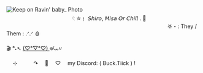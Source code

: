 ![Keep on Ravin' baby_ Photo](https://github.com/user-attachments/assets/47a75062-3866-4494-ab20-859eaeac5c7d)ㅤㅤㅤㅤㅤㅤㅤ
ㅤㅤㅤㅤㅤㅤㅤㅤㅤㅤㅤㅤㅤㅤ
ㅤㅤㅤㅤㅤㅤㅤㅤㅤㅤㅤㅤ
ㅤㅤㅤ𓏲 ✮﹗ 𝘚𝘩𝘪𝘳𝘰, 𝘔𝘪𝘴𝘢 𝘖𝘳 𝘊𝘩𝘪𝘭𝘭   . 🍷
ㅤㅤㅤㅤㅤㅤㅤ
ㅤㅤㅤㅤㅤㅤㅤㅤㅤㅤㅤㅤㅤㅤㅤㅤㅤㅤㅤㅤㅤ
ㅤㅤㅤㅤㅤㅤㅤㅤㅤㅤㅤㅤㅤㅤ
𖤐・: They / Them : .ᐟ.ᐟ 🩸

🎬 °˖➴ [(♡°▽°♡)	](https://rentry.co/z9sw96ad) 𖦹⤿〃

ㅤ ⊹　　　↷　 🦇　 ♡　 my Discord: ( Buck.Tiick ) !
